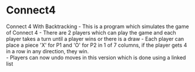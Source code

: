 # Connect4

Connect 4 With Backtracking
    - This is a program which simulates the game of Connect 4
    - There are 2 players which can play the game and each player takes a turn
        until a player wins or there is a draw
    - Each player can place a piece 'X' for P1 and 'O' for P2 in 1 of 7 columns,
        if the player gets 4 in a row in any direction, they win.  
    - Players can now undo moves in this version which is done using a linked list
